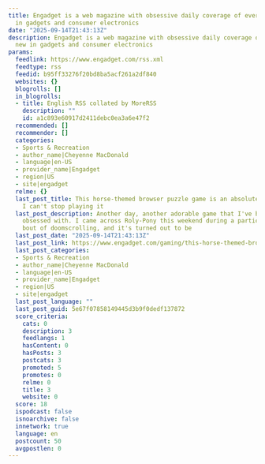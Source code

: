 ```yaml
---
title: Engadget is a web magazine with obsessive daily coverage of everything new
  in gadgets and consumer electronics
date: "2025-09-14T21:43:13Z"
description: Engadget is a web magazine with obsessive daily coverage of everything
  new in gadgets and consumer electronics
params:
  feedlink: https://www.engadget.com/rss.xml
  feedtype: rss
  feedid: b95ff33276f20bd8ba5acf261a2df840
  websites: {}
  blogrolls: []
  in_blogrolls:
  - title: English RSS collated by MoreRSS
    description: ""
    id: a1c893e60917d2411debc0ea3a6e47f2
  recommended: []
  recommender: []
  categories:
  - Sports & Recreation
  - author_name|Cheyenne MacDonald
  - language|en-US
  - provider_name|Engadget
  - region|US
  - site|engadget
  relme: {}
  last_post_title: This horse-themed browser puzzle game is an absolute delight and
    I can't stop playing it
  last_post_description: Another day, another adorable game that I've become completely
    obsessed with. I came across Roly-Pony this weekend during a particularly soul-sucking
    bout of doomscrolling, and it's turned out to be
  last_post_date: "2025-09-14T21:43:13Z"
  last_post_link: https://www.engadget.com/gaming/this-horse-themed-browser-puzzle-game-is-an-absolute-delight-and-i-cant-stop-playing-it-214313395.html?src=rss
  last_post_categories:
  - Sports & Recreation
  - author_name|Cheyenne MacDonald
  - language|en-US
  - provider_name|Engadget
  - region|US
  - site|engadget
  last_post_language: ""
  last_post_guid: 5e67f07858149445d3b9f0dedf137872
  score_criteria:
    cats: 0
    description: 3
    feedlangs: 1
    hasContent: 0
    hasPosts: 3
    postcats: 3
    promoted: 5
    promotes: 0
    relme: 0
    title: 3
    website: 0
  score: 18
  ispodcast: false
  isnoarchive: false
  innetwork: true
  language: en
  postcount: 50
  avgpostlen: 0
---
```


